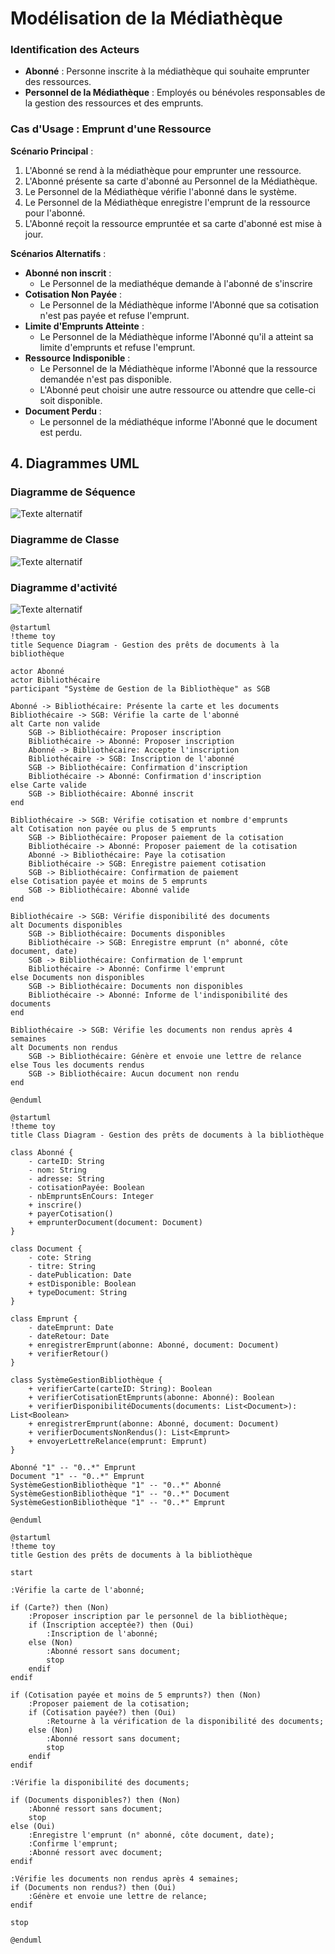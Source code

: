# Modélisation de la Médiathèque

### Identification des Acteurs

- **Abonné** : Personne inscrite à la médiathèque qui souhaite emprunter des ressources.
- **Personnel de la Médiathèque** : Employés ou bénévoles responsables de la gestion des ressources et des emprunts.

### Cas d'Usage : Emprunt d'une Ressource

**Scénario Principal** :
1. L'Abonné se rend à la médiathèque pour emprunter une ressource.
2. L'Abonné présente sa carte d'abonné au Personnel de la Médiathèque.
3. Le Personnel de la Médiathèque vérifie l'abonné dans le système.
4. Le Personnel de la Médiathèque enregistre l'emprunt de la ressource pour l'abonné.
5. L'Abonné reçoit la ressource empruntée et sa carte d'abonné est mise à jour.

**Scénarios Alternatifs** :
- **Abonné non inscrit** : 
  - Le Personnel de la mediathéque demande à l'abonné de s'inscrire
- **Cotisation Non Payée** :
  - Le Personnel de la Médiathèque informe l'Abonné que sa cotisation n'est pas payée et refuse l'emprunt.
- **Limite d'Emprunts Atteinte** :
  - Le Personnel de la Médiathèque informe l'Abonné qu'il a atteint sa limite d'emprunts et refuse l'emprunt.
- **Ressource Indisponible** :
  - Le Personnel de la Médiathèque informe l'Abonné que la ressource demandée n'est pas disponible.
  - L'Abonné peut choisir une autre ressource ou attendre que celle-ci soit disponible.
- **Document Perdu** : 
  - Le personnel de la médiathéque informe l'Abonné que le document est perdu.


## 4. Diagrammes UML

### Diagramme de Séquence


![ Texte alternatif](/asset/diagramme_sequence.png "diagramme_sequence.png")

### Diagramme de Classe

![ Texte alternatif](/asset/diagramme_classe.png "diagramme_classe.png")

### Diagramme d'activité

![ Texte alternatif](/asset/diagramme_activite.png "diagramme_activite.png")

```plantuml
@startuml
!theme toy
title Sequence Diagram - Gestion des prêts de documents à la bibliothèque

actor Abonné
actor Bibliothécaire
participant "Système de Gestion de la Bibliothèque" as SGB

Abonné -> Bibliothécaire: Présente la carte et les documents
Bibliothécaire -> SGB: Vérifie la carte de l'abonné
alt Carte non valide
    SGB -> Bibliothécaire: Proposer inscription
    Bibliothécaire -> Abonné: Proposer inscription
    Abonné -> Bibliothécaire: Accepte l'inscription
    Bibliothécaire -> SGB: Inscription de l'abonné
    SGB -> Bibliothécaire: Confirmation d'inscription
    Bibliothécaire -> Abonné: Confirmation d'inscription
else Carte valide
    SGB -> Bibliothécaire: Abonné inscrit
end

Bibliothécaire -> SGB: Vérifie cotisation et nombre d'emprunts
alt Cotisation non payée ou plus de 5 emprunts
    SGB -> Bibliothécaire: Proposer paiement de la cotisation
    Bibliothécaire -> Abonné: Proposer paiement de la cotisation
    Abonné -> Bibliothécaire: Paye la cotisation
    Bibliothécaire -> SGB: Enregistre paiement cotisation
    SGB -> Bibliothécaire: Confirmation de paiement
else Cotisation payée et moins de 5 emprunts
    SGB -> Bibliothécaire: Abonné valide
end

Bibliothécaire -> SGB: Vérifie disponibilité des documents
alt Documents disponibles
    SGB -> Bibliothécaire: Documents disponibles
    Bibliothécaire -> SGB: Enregistre emprunt (n° abonné, côte document, date)
    SGB -> Bibliothécaire: Confirmation de l'emprunt
    Bibliothécaire -> Abonné: Confirme l'emprunt
else Documents non disponibles
    SGB -> Bibliothécaire: Documents non disponibles
    Bibliothécaire -> Abonné: Informe de l'indisponibilité des documents
end

Bibliothécaire -> SGB: Vérifie les documents non rendus après 4 semaines
alt Documents non rendus
    SGB -> Bibliothécaire: Génère et envoie une lettre de relance
else Tous les documents rendus
    SGB -> Bibliothécaire: Aucun document non rendu
end

@enduml

@startuml
!theme toy
title Class Diagram - Gestion des prêts de documents à la bibliothèque

class Abonné {
    - carteID: String
    - nom: String
    - adresse: String
    - cotisationPayée: Boolean
    - nbEmpruntsEnCours: Integer
    + inscrire()
    + payerCotisation()
    + emprunterDocument(document: Document)
}

class Document {
    - cote: String
    - titre: String
    - datePublication: Date
    + estDisponible: Boolean
    + typeDocument: String
}

class Emprunt {
    - dateEmprunt: Date
    - dateRetour: Date
    + enregistrerEmprunt(abonne: Abonné, document: Document)
    + verifierRetour()
}

class SystèmeGestionBibliothèque {
    + verifierCarte(carteID: String): Boolean
    + verifierCotisationEtEmprunts(abonne: Abonné): Boolean
    + verifierDisponibilitéDocuments(documents: List<Document>): List<Boolean>
    + enregistrerEmprunt(abonne: Abonné, document: Document)
    + verifierDocumentsNonRendus(): List<Emprunt>
    + envoyerLettreRelance(emprunt: Emprunt)
}

Abonné "1" -- "0..*" Emprunt
Document "1" -- "0..*" Emprunt
SystèmeGestionBibliothèque "1" -- "0..*" Abonné
SystèmeGestionBibliothèque "1" -- "0..*" Document
SystèmeGestionBibliothèque "1" -- "0..*" Emprunt

@enduml

@startuml
!theme toy
title Gestion des prêts de documents à la bibliothèque

start

:Vérifie la carte de l'abonné;

if (Carte?) then (Non)
    :Proposer inscription par le personnel de la bibliothèque;
    if (Inscription acceptée?) then (Oui)
        :Inscription de l'abonné;
    else (Non)
        :Abonné ressort sans document;
        stop
    endif
endif

if (Cotisation payée et moins de 5 emprunts?) then (Non)
    :Proposer paiement de la cotisation;
    if (Cotisation payée?) then (Oui)
        :Retourne à la vérification de la disponibilité des documents;
    else (Non)
        :Abonné ressort sans document;
        stop
    endif
endif

:Vérifie la disponibilité des documents;

if (Documents disponibles?) then (Non)
    :Abonné ressort sans document;
    stop
else (Oui)
    :Enregistre l'emprunt (n° abonné, côte document, date);
    :Confirme l'emprunt;
    :Abonné ressort avec document;
endif

:Vérifie les documents non rendus après 4 semaines;
if (Documents non rendus?) then (Oui)
    :Génère et envoie une lettre de relance;
endif

stop

@enduml






